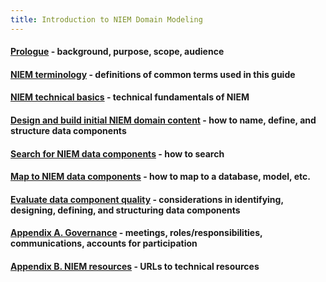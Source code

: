 ```yaml
---
title: Introduction to NIEM Domain Modeling
---
```


#### [Prologue](./prologue.html) - background, purpose, scope, audience

#### [NIEM terminology](./terms.html) - definitions of common terms used in this guide

#### [NIEM technical basics](./basics.html) - technical fundamentals of NIEM

#### [Design and build initial NIEM domain content](./content.html) - how to name, define, and structure data components

#### [Search for NIEM data components](./search/search.html) - how to search

#### [Map to NIEM data components](./map.html) - how to map to a database, model, etc.

#### [Evaluate data component quality](./quality.html) - considerations in identifying, designing, defining, and structuring data components 

#### [Appendix A. Governance](./governance.html) - meetings, roles/responsibilities, communications, accounts for participation

#### [Appendix B. NIEM resources](./resources.html) - URLs to technical resources


